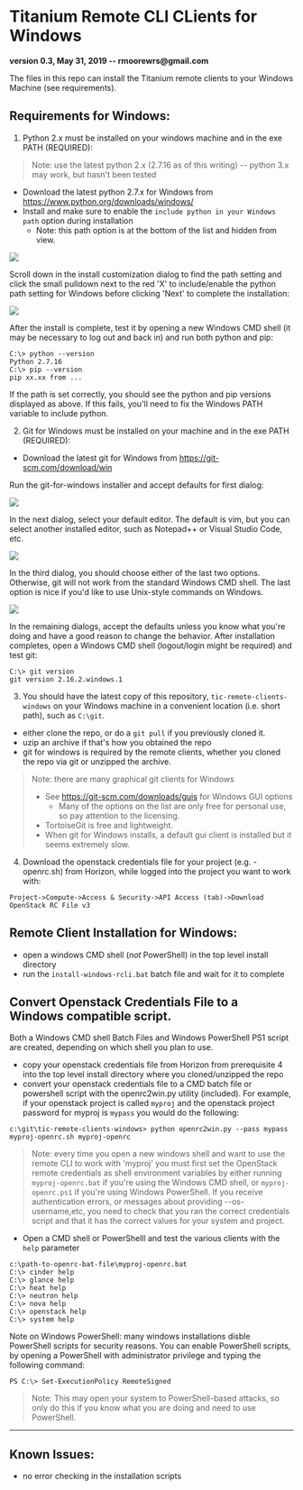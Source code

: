 # Titanium Remote CLI CLients for Windows
__version 0.3, May 31, 2019 -- rmoorewrs@gmail.com__

The files in this repo can install the Titanium remote clients to your Windows Machine (see requirements). 

## Requirements for Windows:

1. Python 2.x must be installed on your windows machine and in the exe PATH (REQUIRED): 
> Note: use the latest python 2.x (2.7.16 as of this writing) -- python 3.x may work, but hasn't been tested
- Download the latest python 2.7.x for Windows from https://www.python.org/downloads/windows/
- Install and make sure to enable the `include python in your Windows path` option during installation
   - Note: this path option is at the bottom of the list and hidden from view.
   
![](images/2018-03-02-19-41-50.png)

Scroll down in the install customization dialog to find the path setting and click the small pulldown next to the red 'X' to include/enable the python path setting for Windows before clicking 'Next' to complete the installation:

![](images/2018-03-02-19-42-35.png)

After the install is complete, test it by opening a new Windows CMD shell (it may be necessary to log out and back in) and run both python and pip:
```
C:\> python --version
Python 2.7.16
C:\> pip --version
pip xx.xx from ...
```
If the path is set correctly,  you should see the python and pip versions displayed as above. If this fails, you'll need to fix the Windows PATH variable to include python.

2. Git for Windows must be installed on your machine and in the exe PATH (REQUIRED): 
- Download the latest git for Windows from https://git-scm.com/download/win

Run the git-for-windows installer and accept defaults for first dialog:

![](images/2018-02-25-11-22-47.png)

In the next dialog, select your default editor. The default is vim, but you can select another installed editor, such as Notepad++ or Visual Studio Code, etc.

![](images/2018-02-25-11-25-16.png)

In the third dialog, you should choose either of the last two options. Otherwise, git will not work from the standard Windows CMD shell. The last option is nice if you'd like to use Unix-style commands on Windows.

![](images/2018-02-25-11-28-48.png)

In the remaining dialogs, accept the defaults unless you know what you're doing and have a good reason to change the behavior. After installation completes, open a Windows CMD shell (logout/login might be required) and test git:
```
C:\> git version
git version 2.16.2.windows.1
```

3. You should have the latest copy of this repository, `tic-remote-clients-windows` on your Windows machine in a convenient location (i.e. short path), such as `C:\git`.
- either clone the repo, or do a `git pull` if you previously cloned it.
- uzip an archive if that's how you obtained the repo
- git for windows is required by the remote clients, whether you cloned the repo via git or unzipped the archive. 

>Note: there are many graphical git clients for Windows
>- See https://git-scm.com/downloads/guis for Windows GUI options
>    - Many of the options on the list are only free for personal use, so pay attention to the licensing.
>- TortoiseGit is free and lightweight. 
>- When git for Windows installs, a default gui client is installed but it seems extremely slow.

4. Download the openstack credentials file for your project (e.g. <projname>-openrc.sh) from Horizon, while logged into the project you want to work with:
```
Project->Compute->Access & Security->API Access (tab)->Download OpenStack RC File v3
```

## Remote Client Installation for Windows:
- open a windows CMD shell (*not* PowerShell) in the top level install directory
- run the `install-windows-rcli.bat` batch file and wait for it to complete

## Convert Openstack Credentials File to a Windows compatible script.
Both a Windows CMD shell Batch Files and Windows PowerShell PS1 script are created, depending on which shell you plan to use.
- copy your openstack credentials file from Horizon from prerequisite 4 into the top level install directory where you cloned/unzipped the repo
- convert your openstack credentials file to a CMD batch file or powershell script with the openrc2win.py utility (included). For example, if your openstack project is called `myproj` and the openstack project password for myproj is `mypass` you would do the following:
```
c:\git\tic-remote-clients-windows> python openrc2win.py --pass mypass  myproj-openrc.sh myproj-openrc
```
>Note: every time you open a new windows shell and want to use the remote CLI to work with 'myproj' you must first set the OpenStack remote credentials as shell environment variables by either running `myproj-openrc.bat` if you're using the Windows CMD shell, or `myproj-openrc.ps1` if you're using Windows PowerShell. If you receive authentication errors, or messages about providing --os-username,etc, you need to check that you ran the correct credentials script and that it has the correct values for your system and project.

- Open a CMD shell or PowerShelll and test the various clients with the `help` parameter
```
c:\path-to-openrc-bat-file\myproj-openrc.bat
C:\> cinder help
C:\> glance help
C:\> heat help
C:\> neutron help
C:\> nova help
C:\> openstack help
C:\> system help
```

Note on Windows PowerShell: many windows installations disble PowerShell scripts for security reasons. You can enable PowerShell scripts, by opening a PowerShell with administrator privilege and typing the following command: 
```
PS C:\> Set-ExecutionPolicy RemoteSigned
```
>Note: This may open your system to PowerShell-based attacks, so only do this if you know what you are doing and need to use PowerShell.

----

## Known Issues:
- no error checking in the installation scripts

